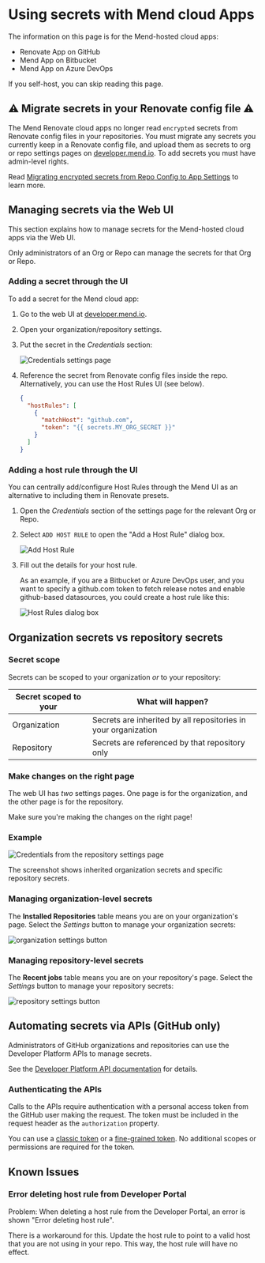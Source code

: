 # Using secrets with Mend cloud Apps

The information on this page is for the Mend-hosted cloud apps:

- Renovate App on GitHub
- Mend App on Bitbucket
- Mend App on Azure DevOps

If you self-host, you can skip reading this page.

## :warning: Migrate secrets in your Renovate config file :warning:

The Mend Renovate cloud apps no longer read `encrypted` secrets from Renovate config files in your repositories.
You must migrate any secrets you currently keep in a Renovate config file, and upload them as secrets to org or repo settings pages on [developer.mend.io](https://developer.mend.io).
To add secrets you must have admin-level rights.

Read [Migrating encrypted secrets from Repo Config to App Settings](migrating-secrets.md) to learn more.

## Managing secrets via the Web UI

This section explains how to manage secrets for the Mend-hosted cloud apps via the Web UI.

Only administrators of an Org or Repo can manage the secrets for that Org or Repo.

### Adding a secret through the UI

To add a secret for the Mend cloud app:

1. Go to the web UI at [developer.mend.io](https://developer.mend.io).
2. Open your organization/repository settings.
3. Put the secret in the _Credentials_ section:

   ![Credentials settings page](../assets/images/app-settings/app-credentials.png)

4. Reference the secret from Renovate config files inside the repo.
   Alternatively, you can use the Host Rules UI (see below).

   ```json
   {
     "hostRules": [
       {
         "matchHost": "github.com",
         "token": "{{ secrets.MY_ORG_SECRET }}"
       }
     ]
   }
   ```

### Adding a host rule through the UI

You can centrally add/configure Host Rules through the Mend UI as an alternative to including them in Renovate presets.

1. Open the _Credentials_ section of the settings page for the relevant Org or Repo.
2. Select `ADD HOST RULE` to open the "Add a Host Rule" dialog box.

   ![Add Host Rule](../assets/images/app-settings/add-host-rule.png)

3. Fill out the details for your host rule.

   As an example, if you are a Bitbucket or Azure DevOps user, and you want to specify a github.com token to fetch release notes and enable github-based datasources, you could create a host rule like this:

   ![Host Rules dialog box](../assets/images/app-settings/host-rules.png)

## Organization secrets vs repository secrets

### Secret scope

Secrets can be scoped to your organization _or_ to your repository:

| Secret scoped to your | What will happen?                                              |
| --------------------- | -------------------------------------------------------------- |
| Organization          | Secrets are inherited by all repositories in your organization |
| Repository            | Secrets are referenced by that repository only                 |

### Make changes on the right page

The web UI has _two_ settings pages.
One page is for the organization, and the other page is for the repository.

Make sure you're making the changes on the right page!

### Example

![Credentials from the repository settings page](../assets/images/app-settings/org-and-repo-secrets.png)

The screenshot shows inherited organization secrets and specific repository secrets.

### Managing organization-level secrets

The **Installed Repositories** table means you are on your organization's page.
Select the _Settings_ button to manage your organization secrets:

![organization settings button](../assets/images/app-settings/org-settings-button.png)

### Managing repository-level secrets

The **Recent jobs** table means you are on your repository's page.
Select the _Settings_ button to manage your repository secrets:

![repository settings button](../assets/images/app-settings/repo-settings-button.png)

## Automating secrets via APIs (GitHub only)

Administrators of GitHub organizations and repositories can use the Developer Platform APIs to manage secrets.

See the [Developer Platform API documentation](https://api-docs.mend.io/developer-platform/1.0/repo-secret) for details.

### Authenticating the APIs

Calls to the APIs require authentication with a personal access token from the GitHub user making the request.
The token must be included in the request header as the `authorization` property.

You can use a [classic token](https://github.com/settings/tokens) or a [fine-grained token](https://github.com/settings/personal-access-tokens).
No additional scopes or permissions are required for the token.

## Known Issues

### Error deleting host rule from Developer Portal

Problem: When deleting a host rule from the Developer Portal, an error is shown "Error deleting host rule".

There is a workaround for this.
Update the host rule to point to a valid host that you are not using in your repo. This way, the host rule will have no effect.
